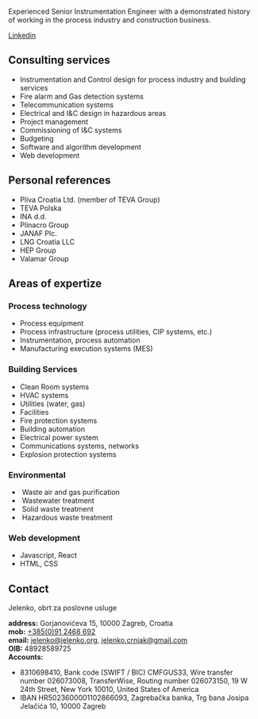 Experienced Senior Instrumentation Engineer with a demonstrated history of working in the process industry and construction business. 

[Linkedin](https://www.linkedin.com/in/jelenko-crnjak-00602720/)

## Consulting services

*	Instrumentation and Control design for process industry and building services
*	Fire alarm and Gas detection systems
*	Telecommunication systems
*	Electrical and I&C design in hazardous areas
*	Project management
*	Commissioning of I&C systems
*	Budgeting
* Software and algorithm development
* Web development

## Personal references

*	Pliva Croatia Ltd. (member of TEVA Group)
*	TEVA Polska
*	INA d.d.
*	Plinacro Group
*	JANAF Plc.
*	LNG Croatia LLC
*	HEP Group
*	Valamar Group

## Areas of expertize

### Process technology

*	Process equipment
*	Process infrastructure (process utilities, CIP systems, etc.)
*	Instrumentation, process automation
*	Manufacturing execution systems (MES)

### Building Services

*	Clean Room systems
*	HVAC systems
*	Utilities (water, gas)
*	Facilities
*	Fire protection systems
*	Building automation
*	Electrical power system
*	Communications systems, networks
*	Explosion protection systems

### Environmental

*	 Waste air and gas purification
*	 Wastewater treatment
*	 Solid waste treatment
*	 Hazardous waste treatment

### Web development

* Javascript, React
* HTML, CSS

## Contact

Jelenko, obrt za poslovne usluge

**address:** Gorjanovićeva 15, 10000 Zagreb, Croatia\
**mob:** <a href="tel:+385912468692">+385(0)91 2468 692</a>\
**email:** <a href="mailto:jelenko@jelenko.org">jelenko@jelenko.org</a>, <a href="mailto:jelenko.crnjak@gmail.com">jelenko.crnjak@gmail.com</a>\
**OIB:** 48928589725\
**Accounts:**

*	8310698410, Bank code (SWIFT / BIC) CMFGUS33, Wire transfer number 026073008, TransferWise, Routing number 026073150, 19 W 24th Street, New York 10010, United States of America
*	IBAN HR5023600001102866093, Zagrebačka banka, Trg bana Josipa Jelačića 10, 10000 Zagreb
